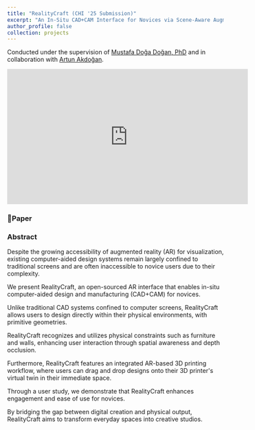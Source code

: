 ```yaml
---
title: "RealityCraft (CHI '25 Submission)"
excerpt: "An In-Situ CAD+CAM Interface for Novices via Scene-Aware Augmented Reality<br/><img src='/images/RealityCraft Teaser Figure.png' style='width:740px; border-radius: 15px;'>"
author_profile: false
collection: projects
---
```

Conducted under the supervision of [Mustafa Doğa Doğan, PhD](https://www.dogadogan.com/) and in collaboration with [Artun Akdoğan](https://www.linkedin.com/in/artun-akdogan/).

<iframe width="560" height="315" src="https://www.youtube.com/embed/tpf_s0ysZzo" frameborder="0" allow="accelerometer; autoplay; clipboard-write; encrypted-media; gyroscope; picture-in-picture" allowfullscreen></iframe>

### <a href="https://arxiv.org/pdf/2410.06113" style="text-decoration: none;">📄Paper</a>

### Abstract

Despite the growing accessibility of augmented reality (AR) for visualization, existing computer-aided design systems remain largely confined to traditional screens and are often inaccessible to novice users due to their complexity. 

We present RealityCraft, an open-sourced AR interface that enables in-situ computer-aided design and manufacturing (CAD+CAM) for novices. 

Unlike traditional CAD systems confined to computer screens, RealityCraft allows users to design directly within their physical environments, with primitive geometries. 

RealityCraft recognizes and utilizes physical constraints such as furniture and walls, enhancing user interaction through spatial awareness and depth occlusion. 

Furthermore, RealityCraft features an integrated AR-based 3D printing workflow, where users can drag and drop designs onto their 3D printer's virtual twin in their immediate space. 

Through a user study, we demonstrate that RealityCraft enhances engagement and ease of use for novices. 

By bridging the gap between digital creation and physical output, RealityCraft aims to transform everyday spaces into creative studios.
